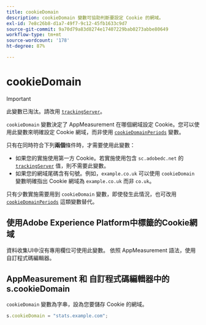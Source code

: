 ```yaml
---
title: cookieDomain
description: cookieDomain 變數可協助判斷要設定 Cookie 的網域。
exl-id: 7e8c26b8-d1a7-49f7-9c12-45fb1633c9d7
source-git-commit: 9a70d79a83d8274e17407229bab0273abbe80649
workflow-type: tm+mt
source-wordcount: '178'
ht-degree: 87%

---
```


# cookieDomain

>[!IMPORTANT]
>
>此變數已淘汰。請改用 [`trackingServer`](trackingserver.md)。

`cookieDomain` 變數決定了 AppMeasurement 在哪個網域設定 Cookie。您可以使用此變數來明確設定 Cookie 網域，而非使用 [`cookieDomainPeriods`](cookiedomainperiods.md) 變數。

只有在同時符合下列&#x200B;**兩個**&#x200B;條件時，才需要使用此變數：

* 如果您的實施使用第一方 Cookie。若實施使用包含 `sc.adobedc.net` 的 [`trackingServer`](trackingserver.md) 值，則不需要此變數。
* 如果您的網域尾碼含有句號。例如，`example.co.uk` 可以使用 `cookieDomain` 變數明確指出 Cookie 網域為 `example.co.uk` 而非 `co.uk`。

只有少數實施需要用到 `cookieDomain` 變數，即使發生此情況，也可改用 [`cookieDomainPeriods`](cookiedomainperiods.md) 這類變數替代。

## 使用Adobe Experience Platform中標籤的Cookie網域

資料收集UI中沒有專用欄位可使用此變數。 依照 AppMeasurement 語法，使用自訂程式碼編輯器。

## AppMeasurement 和 自訂程式碼編輯器中的 s.cookieDomain

`cookieDomain` 變數為字串，設為您要儲存 Cookie 的網域。

```js
s.cookieDomain = "stats.example.com";
```
